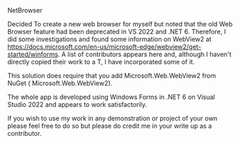 NetBrowser

Decided To create a new web browser for myself but noted that the old Web Browser feature had been deprecated in VS 2022 and .NET 6.
Therefore, I did some investigations and found some information on WebView2 at https://docs.microsoft.com/en-us/microsoft-edge/webview2/get-started/winforms.
A list of contributors appears here and, although I haven't directly copied their work to a T, I have incorporated some of it. 

This solution does require that you add Microsoft.Web.WebView2 from NuGet (<TOOLS> <Manage NuGet> Microsoft.Web.WebView2).

The whole app is developed using Windows Forms in .NET 6 on Visual Studio 2022 and appears to work satisfactorily. 

If you wish to use my work in any demonstration or project of your own please feel free to do so but please do credit me in your write up as a contributor.